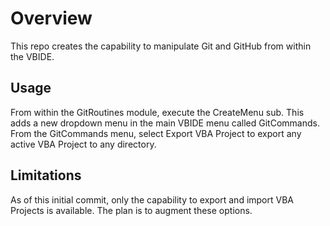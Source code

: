 # Overview #
This repo creates the capability to manipulate Git and GitHub from within the VBIDE.
## Usage ##
From within the GitRoutines module, execute the CreateMenu sub. This adds a new dropdown menu in the main VBIDE menu called GitCommands.
From the GitCommands menu, select Export VBA Project to export any active VBA Project to any directory.
## Limitations ##
As of this initial commit, only the capability to export and import VBA Projects is available. The plan is to augment these options.
